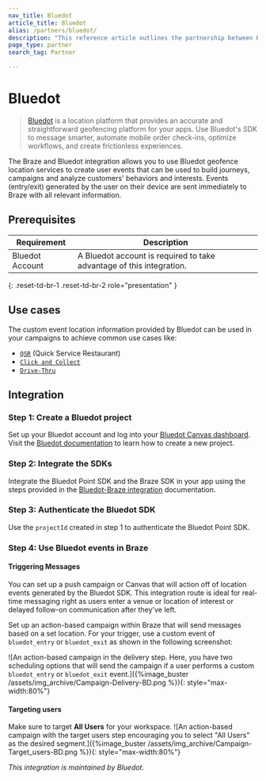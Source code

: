 ```yaml
---
nav_title: Bluedot
article_title: Bluedot
alias: /partners/bluedot/
description: "This reference article outlines the partnership between Braze and Bluedot, a location platform, providing accurate and straightforward geofencing platform for your apps."
page_type: partner
search_tag: Partner

---
```


# Bluedot

> [Bluedot](https://bluedot.io/) is a location platform that provides an accurate and straightforward geofencing platform for your apps. Use Bluedot's SDK to message smarter, automate mobile order check-ins, optimize workflows, and create frictionless experiences. 

The Braze and Bluedot integration allows you to use Bluedot geofence location services to create user events that can be used to build journeys, campaigns and analyze customers' behaviors and interests. Events (entry/exit) generated by the user on their device are sent immediately to Braze with all relevant information. 

## Prerequisites

| Requirement | Description |
|---|---|
| Bluedot Account | A Bluedot account is required to take advantage of this integration. |
{: .reset-td-br-1 .reset-td-br-2 role="presentation" }

## Use cases

The custom event location information provided by Bluedot can be used in your campaigns to achieve common use cases like:
- [`QSR`](https://bluedot.io/solutions/quick-service-restaurants/) (Quick Service Restaurant)
- [`Click and Collect`](https://bluedot.io/solutions/click-and-collect/)
- [`Drive-Thru`](https://bluedot.io/solutions/qsr-drive-thru/) 

## Integration

### Step 1: Create a Bluedot project
Set up your Bluedot account and log into your [Bluedot Canvas dashboard](https://docs.bluedot.io/canvas/). Visit the [Bluedot documentation](https://docs.bluedot.io/canvas/creating-a-new-project/) to learn how to create a new project.

### Step 2: Integrate the SDKs
Integrate the Bluedot Point SDK and the Braze SDK in your app using the steps provided in the [Bluedot-Braze integration](https://docs.bluedot.io/integrations/braze-integration/) documentation.

### Step 3: Authenticate the Bluedot SDK
Use the `projectId` created in step 1 to authenticate the Bluedot Point SDK.

### Step 4: Use Bluedot events in Braze

#### Triggering Messages

You can set up a push campaign or Canvas that will action off of location events generated by the Bluedot SDK. This integration route is ideal for real-time messaging right as users enter a venue or location of interest or delayed follow-on communication after they've left.

Set up an action-based campaign within Braze that will send messages based on a set location. For your trigger, use a custom event of `bluedot_entry` or `bluedot_exit` as shown in the following screenshot:

![An action-based campaign in the delivery step. Here, you have two scheduling options that will send the campaign if a user performs a custom `bluedot_entry` or `bluedot_exit` event.]({%image_buster /assets/img_archive/Campaign-Delivery-BD.png %}){: style="max-width:80%"}

#### Targeting users

Make sure to target **All Users** for your workspace.
![An action-based campaign with the target users step encouraging you to select "All Users" as the desired segment.]({%image_buster /assets/img_archive/Campaign-Target_users-BD.png %}){: style="max-width:80%"}

*This integration is maintained by Bluedot.*